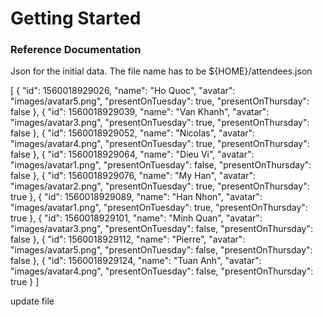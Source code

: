 # Getting Started

### Reference Documentation
Json for the initial data. The file name has to be ${HOME}/attendees.json

[
  {
    "id": 1560018929026,
    "name": "Ho Quoc",
    "avatar": "images/avatar5.png",
    "presentOnTuesday": true,
    "presentOnThursday": false
  },
  {
    "id": 1560018929039,
    "name": "Van Khanh",
    "avatar": "images/avatar3.png",
    "presentOnTuesday": true,
    "presentOnThursday": false
  },
  {
    "id": 1560018929052,
    "name": "Nicolas",
    "avatar": "images/avatar4.png",
    "presentOnTuesday": true,
    "presentOnThursday": false
  },
  {
    "id": 1560018929064,
    "name": "Dieu Vi",
    "avatar": "images/avatar1.png",
    "presentOnTuesday": false,
    "presentOnThursday": false
  },
  {
    "id": 1560018929076,
    "name": "My Han",
    "avatar": "images/avatar2.png",
    "presentOnTuesday": true,
    "presentOnThursday": true
  },
  {
    "id": 1560018929089,
    "name": "Han Nhon",
    "avatar": "images/avatar1.png",
    "presentOnTuesday": true,
    "presentOnThursday": true
  },
  {
    "id": 1560018929101,
    "name": "Minh Quan",
    "avatar": "images/avatar3.png",
    "presentOnTuesday": false,
    "presentOnThursday": false
  },
  {
    "id": 1560018929112,
    "name": "Pierre",
    "avatar": "images/avatar5.png",
    "presentOnTuesday": false,
    "presentOnThursday": false
  },
  {
    "id": 1560018929124,
    "name": "Tuan Anh",
    "avatar": "images/avatar4.png",
    "presentOnTuesday": false,
    "presentOnThursday": true
  }
]

update file

